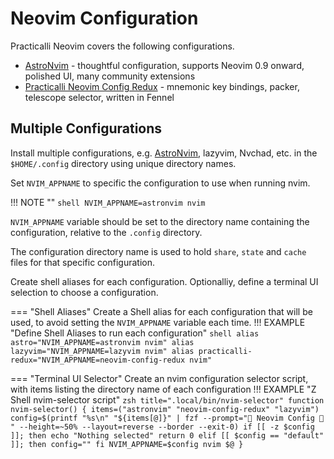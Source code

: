 # Neovim Configuration

Practicalli Neovim covers the following configurations.

- [AstroNvim](astronvim/) - thoughtful configuration, supports Neovim 0.9 onward, polished UI, many community extensions
- [Practicalli Neovim Config Redux](practicalli/) - mnemonic key bindings, packer, telescope selector, written in Fennel


## Multiple Configurations

Install multiple configurations, e.g. [AstroNvim](astronvim/), lazyvim, Nvchad, etc. in the `$HOME/.config` directory using unique directory names.

Set `NVIM_APPNAME` to specific the configuration to use when running nvim.

!!! NOTE ""
    ```shell
    NVIM_APPNAME=astronvim nvim
    ```

`NVIM_APPNAME` variable should be set to the directory name containing the configuration, relative to the `.config` directory.

The configuration directory name is used to hold `share`, `state` and `cache` files for that specific configuration.

Create shell aliases for each configuration. Optionalliy, define a terminal UI selection to choose a configuration.

=== "Shell Aliases"
    Create a Shell alias for each configuration that will be used, to avoid setting the `NVIM_APPNAME` variable each time.
    !!! EXAMPLE "Define Shell Aliases to run each configuration"
        ```shell
        alias astro="NVIM_APPNAME=astronvim nvim"
        alias lazyvim="NVIM_APPNAME=lazyvim nvim"
        alias practicalli-redux="NVIM_APPNAME=neovim-config-redux nvim"
        ```

=== "Terminal UI Selector"
    Create an nvim configuration selector script, with items listing the directory name of each configuration
    !!! EXAMPLE "Z Shell nvim-selector script"
        ```zsh title=".local/bin/nvim-selector"
        function nvim-selector() {
          items=("astronvim" "neovim-config-redux" "lazyvim")
          config=$(printf "%s\n" "${items[@]}" | fzf --prompt=" Neovim Config  " --height=~50% --layout=reverse --border --exit-0)
          if [[ -z $config ]]; then
            echo "Nothing selected"
            return 0
          elif [[ $config == "default" ]]; then
            config=""
          fi
          NVIM_APPNAME=$config nvim $@
        }
        ```
